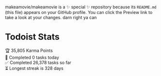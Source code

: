 makeamovie/makeamovie is a ✨ special ✨ repository because its `README.md` (this file) appears on your GitHub profile.
You can click the Preview link to take a look at your changes. darn right ya can

# Todoist Stats

<!-- TODO-IST:START -->
🏆  35,805 Karma Points           
🌸  Completed 0 tasks today           
✅  Completed 26,378 tasks so far           
⏳  Longest streak is 328 days
<!-- TODO-IST:END -->